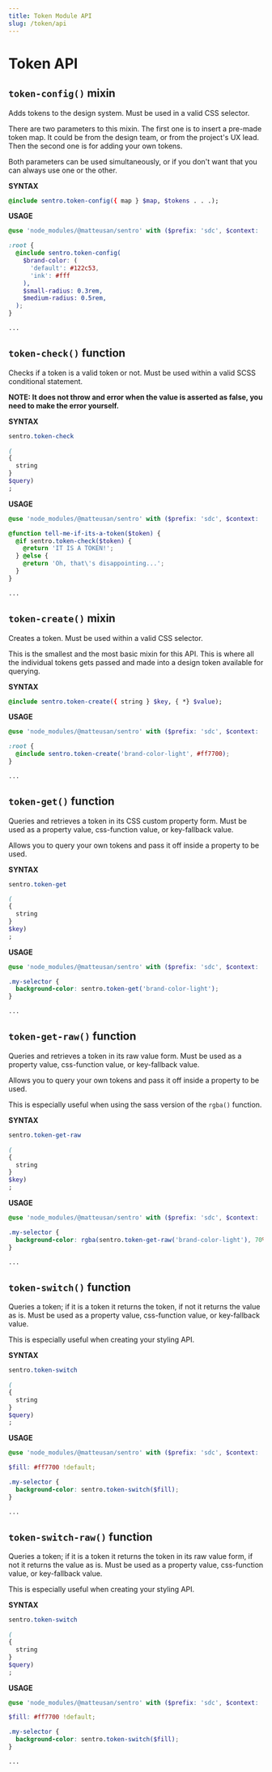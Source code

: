 ```yaml
---
title: Token Module API
slug: /token/api
---
```


# Token API

## `token-config()` mixin

Adds tokens to the design system. Must be used in a valid CSS selector.

There are two parameters to this mixin. The first one is to insert a pre-made token map. It could be from the design
team, or from the project's UX lead. Then the second one is for adding your own tokens.

Both parameters can be used simultaneously, or if you don't want that you can always use one or the other.

**SYNTAX**

```scss
@include sentro.token-config({ map } $map, $tokens . . .);
```

**USAGE**

```scss
@use 'node_modules/@matteusan/sentro' with ($prefix: 'sdc', $context: 'token');

:root {
  @include sentro.token-config(
    $brand-color: (
      'default': #122c53,
      'ink': #fff
    ),
    $small-radius: 0.3rem,
    $medium-radius: 0.5rem,
  );
}

...
```

## `token-check()` function

Checks if a token is a valid token or not. Must be used within a valid SCSS conditional statement.

**NOTE: It does not throw and error when the value is asserted as false, you need to make the error yourself.**

**SYNTAX**

```scss
sentro.token-check

(
{
  string
}
$query)
;
```

**USAGE**

```scss
@use 'node_modules/@matteusan/sentro' with ($prefix: 'sdc', $context: 'token');

@function tell-me-if-its-a-token($token) {
  @if sentro.token-check($token) {
    @return 'IT IS A TOKEN!';
  } @else {
    @return 'Oh, that\'s disappointing...';
  }
}

...
```

## `token-create()` mixin

Creates a token. Must be used within a valid CSS selector.

This is the smallest and the most basic mixin for this API. This is where all the individual tokens gets passed and made
into a design token available for querying.

**SYNTAX**

```scss
@include sentro.token-create({ string } $key, { *} $value);
```

**USAGE**

```scss
@use 'node_modules/@matteusan/sentro' with ($prefix: 'sdc', $context: 'token');

:root {
  @include sentro.token-create('brand-color-light', #ff7700);
}

...
```

## `token-get()` function

Queries and retrieves a token in its CSS custom property form. Must be used as a property value, css-function value, or
key-fallback value.

Allows you to query your own tokens and pass it off inside a property to be used.

**SYNTAX**

```scss
sentro.token-get

(
{
  string
}
$key)
;
```

**USAGE**

```scss
@use 'node_modules/@matteusan/sentro' with ($prefix: 'sdc', $context: 'token');

.my-selector {
  background-color: sentro.token-get('brand-color-light');
}

...
```

## `token-get-raw()` function

Queries and retrieves a token in its raw value form. Must be used as a property value, css-function value, or
key-fallback value.

Allows you to query your own tokens and pass it off inside a property to be used.

This is especially useful when using the sass version of the `rgba()` function.

**SYNTAX**

```scss
sentro.token-get-raw

(
{
  string
}
$key)
;
```

**USAGE**

```scss
@use 'node_modules/@matteusan/sentro' with ($prefix: 'sdc', $context: 'token');

.my-selector {
  background-color: rgba(sentro.token-get-raw('brand-color-light'), 70%);
}

...
```

## `token-switch()` function

Queries a token; if it is a token it returns the token, if not it returns the value as is. Must be used as a property
value, css-function value, or key-fallback value.

This is especially useful when creating your styling API.

**SYNTAX**

```scss
sentro.token-switch

(
{
  string
}
$query)
;
```

**USAGE**

```scss
@use 'node_modules/@matteusan/sentro' with ($prefix: 'sdc', $context: 'token');

$fill: #ff7700 !default;

.my-selector {
  background-color: sentro.token-switch($fill);
}

...
```

## `token-switch-raw()` function

Queries a token; if it is a token it returns the token in its raw value form, if not it returns the value as is. Must be
used as a property value, css-function value, or key-fallback value.

This is especially useful when creating your styling API.

**SYNTAX**

```scss
sentro.token-switch

(
{
  string
}
$query)
;
```

**USAGE**

```scss
@use 'node_modules/@matteusan/sentro' with ($prefix: 'sdc', $context: 'token');

$fill: #ff7700 !default;

.my-selector {
  background-color: sentro.token-switch($fill);
}

...
```